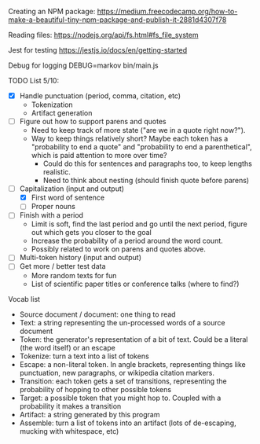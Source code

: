 Creating an NPM package:
https://medium.freecodecamp.org/how-to-make-a-beautiful-tiny-npm-package-and-publish-it-2881d4307f78

Reading files:
https://nodejs.org/api/fs.html#fs_file_system

Jest for testing
https://jestjs.io/docs/en/getting-started

Debug for logging
DEBUG=markov bin/main.js

TODO List 5/10:
- [x] Handle punctuation (period, comma, citation, etc)
  - Tokenization
  - Artifact generation
- [ ] Figure out how to support parens and quotes
  - Need to keep track of more state ("are we in a quote right now?").
  - Way to keep things relatively short? Maybe each token has a "probability to end a quote" and "probability to end a parenthetical", which is paid attention to more over time?
    - Could do this for sentences and paragraphs too, to keep lengths realistic.
    - Need to think about nesting (should finish quote before parens)
- [ ] Capitalization (input and output)
  - [x] First word of sentence
  - [ ] Proper nouns
- [ ] Finish with a period
  - Limit is soft, find the last period and go until the next period, figure out which gets you closer to the goal
  - Increase the probability of a period around the word count.
  - Possibly related to work on parens and quotes above.
- [ ] Multi-token history (input and output)
- [ ] Get more / better test data
  - More random texts for fun
  - List of scientific paper titles or conference talks (where to find?)

Vocab list
- Source document / document: one thing to read
- Text: a string representing the un-processed words of a source document
- Token: the generator's representation of a bit of text. Could be a literal (the word itself) or an escape
- Tokenize: turn a text into a list of tokens
- Escape: a non-literal token. In angle brackets, representing things like punctuation, new paragraphs, or wikipedia citation markers.
- Transition: each token gets a set of transitions, representing the probability of hopping to other possible tokens
- Target: a possible token that you might hop to. Coupled with a probability it makes a transition
- Artifact: a string generated by this program
- Assemble: turn a list of tokens into an artifact (lots of de-escaping, mucking with whitespace, etc)